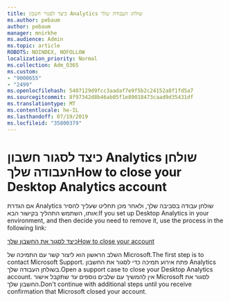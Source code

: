 ```yaml
---
title: כיצד לסגור חשבון Analytics שולחן העבודה שלך
ms.author: pebaum
author: pebaum
manager: mnirkhe
ms.audience: Admin
ms.topic: article
ROBOTS: NOINDEX, NOFOLLOW
localization_priority: Normal
ms.collection: Adm_O365
ms.custom:
- "9000655"
- "2499"
ms.openlocfilehash: 5407129d9fcc3aadaf7e9f5b2c24152a8f1fd5a7
ms.sourcegitcommit: 8f97342d8b46ab05f1e89018473caad9d35431df
ms.translationtype: MT
ms.contentlocale: he-IL
ms.lasthandoff: 07/19/2019
ms.locfileid: "35800379"
---
```

# <a name="how-to-close-your-desktop-analytics-account"></a><span data-ttu-id="03775-102">כיצד לסגור חשבון Analytics שולחן העבודה שלך</span><span class="sxs-lookup"><span data-stu-id="03775-102">How to close your Desktop Analytics account</span></span>

<span data-ttu-id="03775-103">אם הגדרת Analytics שולחן עבודה בסביבה שלך, ולאחר מכן תחליט שעליך להסיר אותו, השתמש התהליך בקישור הבא:</span><span class="sxs-lookup"><span data-stu-id="03775-103">If you set up Desktop Analytics in your environment, and then decide you need to remove it, use the process in the following link:</span></span>

[<span data-ttu-id="03775-104">כיצד לסגור את החשבון שלך</span><span class="sxs-lookup"><span data-stu-id="03775-104">How to close your account</span></span>](https://docs.microsoft.com/sccm/desktop-analytics/account-close)

<span data-ttu-id="03775-105">השלב הראשון הוא ליצור קשר עם התמיכה של Microsoft.</span><span class="sxs-lookup"><span data-stu-id="03775-105">The first step is to contact Microsoft Support.</span></span> <span data-ttu-id="03775-106">פתח אירוע תמיכה כדי לסגור את החשבון Analytics בשולחן העבודה שלך.</span><span class="sxs-lookup"><span data-stu-id="03775-106">Open a support case to close your Desktop Analytics account.</span></span> <span data-ttu-id="03775-107">אין להמשיך עם שלבים נוספים עד שתקבל אישור Microsoft לסגור את החשבון שלך.</span><span class="sxs-lookup"><span data-stu-id="03775-107">Don't continue with additional steps until you receive confirmation that Microsoft closed your account.</span></span>